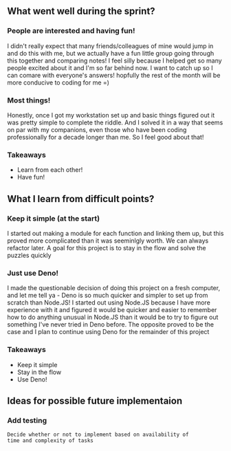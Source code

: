 ## What went well during the sprint?

### People are interested and having fun!

I didn't really expect that many friends/colleagues of mine would 
jump in and do this with me, but we actually have a fun little group 
going through this together and comparing notes! I feel silly 
because I helped get so many people excited about it and I'm so far 
behind now. I want to catch up so I can comare with everyone's 
answers! hopfully the rest of the month will be more conducive to 
coding for me =)

### Most things!

Honestly, once I got my workstation set up and basic things figured 
out it was pretty simple to complete the riddle. And I solved it in 
a way that seems on par with my companions, even those who have been
coding professionally for a decade longer than me. So I feel good 
about that!

### Takeaways

* Learn from each other!
* Have fun!

## What I learn from difficult points?

### Keep it simple (at the start)

I started out making a module for each function and linking them up, 
but this proved more complicated than it was seeminlgly worth. We 
can always refactor later. A goal for this project is to stay in the
flow and solve the puzzles quickly

### Just use Deno!

I made the questionable decision of doing this project on a fresh 
computer, and let me tell ya - Deno is so much quicker and 
simpler to set up from scratch than Node.JS! I started out using
Node.JS because I have more experience with it and figured it would
be quicker and easier to remember how to do anything unusual in 
Node.JS than it would be to try to figure out something I've never 
tried in Deno before. The opposite proved to be the case and I plan 
to continue using Deno for the remainder of this project

### Takeaways

* Keep it simple
* Stay in the flow
* Use Deno!

## Ideas for possible future implementaion

### Add testing
    Decide whether or not to implement based on availability of 
    time and complexity of tasks